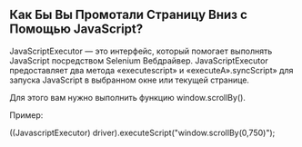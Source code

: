 ## Как Бы Вы Промотали Страницу Вниз с Помощью JavaScript?

JavaScriptExecutor — это интерфейс, который помогает выполнять JavaScript посредством Selenium Вебдрайвер. JavaScriptExecutor предоставляет два метода «executescript» и «executeA».syncScript» для запуска JavaScript в выбранном окне или текущей странице.


Для этого вам нужно выполнить функцию window.scrollBy().

Пример:

((JavascriptExecutor) driver).executeScript("window.scrollBy(0,750)");